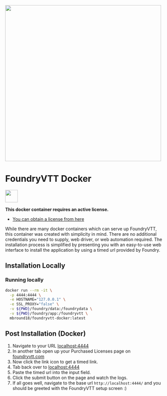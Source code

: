 <img width="500" src="https://repository-images.githubusercontent.com/261890725/ef8c0180-be60-11eb-987b-2e45ff426696" />

<!-- Rebuild, commenting for release due to CI issue, remove me later -->

# FoundryVTT Docker

<a href="https://hub.docker.com/r/mbround18/foundryvtt-docker">
  <img height=40em src="https://user-images.githubusercontent.com/12646562/198750543-d82c84b7-e279-4756-a806-02e86b547f1c.png" /> 
</a>

**This docker container requires an active license.**

- [You can obtain a license from here](https://foundryvtt.com/purchase/)

While there are many docker containers which can serve up FoundryVTT, this container was created with simplicity in mind. 
There are no additional credentials you need to supply, web driver, or web automation required. The installation process is simplified 
by presenting you with an easy-to-use web interface to install the application by using a timed url provided by Foundry. 

## Installation Locally

### Running locally

```sh
docker run --rm -it \
  -p 4444:4444 \
  -e HOSTNAME="127.0.0.1" \
  -e SSL_PROXY="false" \
  -v ${PWD}/foundry/data:/foundrydata \
  -v ${PWD}/foundry/app:/foundryvtt \
  mbround18/foundryvtt-docker:latest
```

## Post Installation (Docker)

1. Navigate to your URL [localhost:4444](http://localhost:4444/)
2. In another tab open up your Purchased Licenses page on [foundryvtt.com](https://foundryvtt.com/)
3. Now click the link icon to get a timed link.
4. Tab back over to [localhost:4444](http://localhost:4444/)
5. Paste the timed url into the input field.
6. Click the submit button on the page and watch the logs.
7. If all goes well, navigate to the base url `http://localhost:4444/` and you should be greeted with the FoundryVTT setup screen :)

